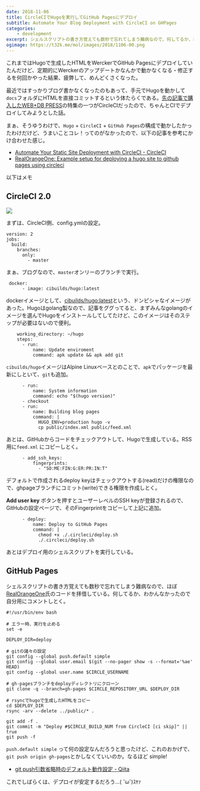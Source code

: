 ```yaml
---
date: 2018-11-06
title: CircleCIでHugoを実行してGitHub Pagesにデプロイ
subtitle: Automate Your Blog Deployment with CircleCI on GHPages
categories: 
    - development
excerpt: シェルスクリプトの書き方覚えても数秒で忘れてしまう難病なので、何してるか、わかんなかったので自分用にコメントしとく。
ogimage: https://t32k.me/mol/images/2018/1106-00.png
---
```


これまではHugoで生成したHTMLをWerckerでGitHub Pagesにデプロイしていたんだけど、定期的にWerckerのアップデートかなんかで動かなくなる・修正するを何回かやった結果、疲弊して、めんどくさくなった。

最近ではすっかりブログ書かなくなったのもあって、手元でHugoを動かして`docs`フォルダにHTMLを直接コミットするという体たらくである。[先の記事で購入したWEB+DB PRESS](/mol/log/978-4297101725-web-db-press-107/)の特集の一つがCircleCIだったので、ちゃんとCIでデプロイしてみようとした話。

まぁ、そうゆうわけで、`Hugo` + `CircleCI` + `GitHub Pages`の構成で動かしたかったわけだけど、うまいことコレ！ってのがなかったので、以下の記事を参考にかけ合わせた感じ。

- [Automate Your Static Site Deployment with CircleCI - CircleCI](https://circleci.com/blog/automate-your-static-site-deployment-with-circleci/)
- [RealOrangeOne: Example setup for deploying a hugo site to github pages using circleci](https://github.com/RealOrangeOne/circleci-hugo-template)

以下はメモ

## CircleCI 2.0

![](/mol/images/2018/1106-01.png)

まずは、CircleCI側、config.ymlの設定。

```
version: 2
jobs:
  build:
    branches:
      only:
        - master
```

まぁ、ブログなので、`master`オンリーのブランチで実行。

```
 docker:
      - image: cibuilds/hugo:latest
```

dockerイメージとして、[cibuilds/hugo:latest](https://github.com/cibuilds/docker-hugo)という、ドンピシャなイメージがあった。Hugoはgolang製なので、記事をググってると、まずみんなgolangのイメージを選んでHugoをインストールしてしてたけど、このイメージはそのステップが必要はないので便利。

```
    working_directory: ~/hugo
    steps:
      - run:
          name: Update enviroment
          command: apk update && apk add git
```


`cibuilds/hugo`イメージはAlpine Linuxベースとのことで、`apk`でパッケージを最新にしといて、`git`も追加。


```
      - run:
          name: System information
          command: echo "$(hugo version)"
      - checkout
      - run:
          name: Building blog pages
          command: |
            HUGO_ENV=production hugo -v
            cp public/index.xml public/feed.xml
```

あとは、GitHubからコードをチェックアウトして、Hugoで生成している。RSS用に`feed.xml` にコピーしとく。


```
      - add_ssh_keys:
          fingerprints:
            - "SO:ME:FIN:G:ER:PR:IN:T"
```
   
デフォルトで作成されるdeploy keyはチェックアウトする(read)だけの権限なので、ghpageブランチにコミット(write)できる権限を作成しとく。

**Add user key** ボタンを押すとユーザーレベルのSSH keyが登録されるので、GitHubの設定ページで、そのFingerprintをコピーして上記に追加。
   
```
      - deploy:
          name: Deploy to GitHub Pages
          command: |
            chmod +x ./.circleci/deploy.sh
            ./.circleci/deploy.sh
```

あとはデプロイ用のシェルスクリプトを実行している。

## GitHub Pages

シェルスクリプトの書き方覚えても数秒で忘れてしまう難病なので、ほぼ[RealOrangeOne](https://github.com/RealOrangeOne/circleci-hugo-template/blob/master/.circleci/deploy.sh)氏のコードを拝借している。何してるか、わかんなかったので自分用にコメントしとく。

```
#!/usr/bin/env bash

# エラー時、実行を止める
set -e

DEPLOY_DIR=deploy

# gitの諸々の設定
git config --global push.default simple
git config --global user.email $(git --no-pager show -s --format='%ae' HEAD)
git config --global user.name $CIRCLE_USERNAME

# gh-pagesブランチをdeployディレクトリにクローン
git clone -q --branch=gh-pages $CIRCLE_REPOSITORY_URL $DEPLOY_DIR

# rsyncでhugoで生成したHTMLをコピー
cd $DEPLOY_DIR
rsync -arv --delete ../public/* .

git add -f .
git commit -m "Deploy #$CIRCLE_BUILD_NUM from CircleCI [ci skip]" || true
git push -f
```

`push.default simple` って何の設定なんだろうと思ったけど、これのおかげで、`git push origin gh-pages`とかしなくていいのか。なるほど simple!

- [git push引数省略時のデフォルト動作設定 - Qiita](https://qiita.com/dehali22/items/09cc89ed87f022668d80)

これでしばらくは、デプロイが安定するだろう...( ˘ω˘)ｽﾔｧ